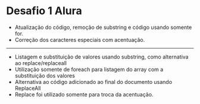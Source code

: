 # Desafio 1 Alura

   - Atualização do código, remoção de substring e código usando somente for.
   - Correção dos caracteres especiais com acentuação.
---------------------------------------------------------------------------------------------------
   - Listagem e substituição de valores usando substring, como alternativa ao replace/replaceall
   - Utilização somente de foreach para listagem do array com a substituição dos valores
   - Alternativa ao código adicionado ao final do documento usando ReplaceAll
   - Replace foi utilizado somente para troca da acentuação.
